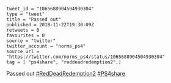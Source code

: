 ```
tweet_id = "1065688904504930304"
type = "tweet"
title = "Passed out"
published = 2018-11-22T19:30:09Z
retweets = 0
favourites = 0
source = "twitter"
twitter_account = "norms_ps4"
source_url = "https://twitter.com/norms_ps4/status/1065688904504930304"
tag = [ "ps4share", "reddeadredemption2",]
```

Passed out [#RedDeadRedemption2](/tags/reddeadredemption2/) [#PS4share](/tags/ps4share/)

<p class='image'><img src='http://mnf.m17s.net/2018/11/22/DsoWaLqWsAAN1T1.jpg' alt=''></p>

